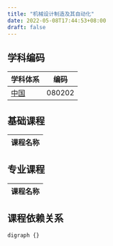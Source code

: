 ```yaml
---
title: "机械设计制造及其自动化"
date: 2022-05-08T17:44:53+08:00
draft: false
---
```


## 学科编码
| 学科体系 | 编码 |
| ---- | ---- |
| [中国](../../subject_system/china) | 080202 |

## 基础课程
| 课程名称 |
| ---- |

## 专业课程
| 课程名称 |
| ---- |

## 课程依赖关系
```graphviz
digraph {}
```
